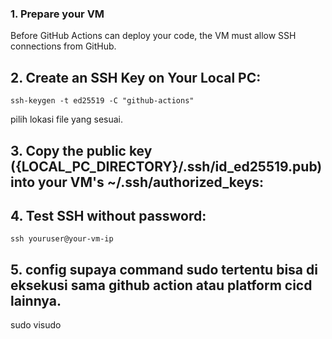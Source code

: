 ### 1. Prepare your VM
Before GitHub Actions can deploy your code, the VM must allow SSH connections from GitHub.

## 2. Create an SSH Key on Your Local PC:
```cli
ssh-keygen -t ed25519 -C "github-actions"
```
pilih lokasi file yang sesuai.


## 3. Copy the public key ({LOCAL_PC_DIRECTORY}/.ssh/id_ed25519.pub) into your VM's ~/.ssh/authorized_keys:

## 4. Test SSH without password:
```cli
ssh youruser@your-vm-ip
```

## 5. config supaya command sudo tertentu bisa di eksekusi sama github action atau platform cicd lainnya.
sudo visudo
